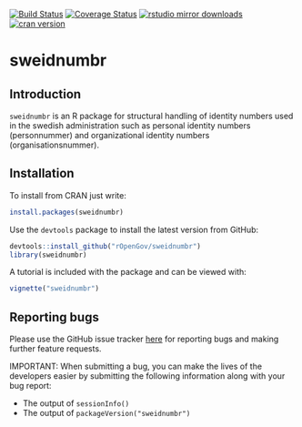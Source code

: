 [![Build Status](https://travis-ci.org/rOpenGov/sweidnumbr.svg)](https://travis-ci.org/rOpenGov/sweidnumbr) [![Coverage Status](https://coveralls.io/repos/rOpenGov/sweidnumbr/badge.svg)](https://coveralls.io/r/rOpenGov/sweidnumbr) [![rstudio mirror downloads](http://cranlogs.r-pkg.org/badges/grand-total/sweidnumbr)](https://github.com/metacran/cranlogs.app)
[![cran version](http://www.r-pkg.org/badges/version/sweidnumbr)](http://cran.rstudio.com/web/packages/enigma)

sweidnumbr
==========

## Introduction

`sweidnumbr` is an R package for structural handling of identity numbers used in the swedish administration such as personal identity numbers (personnummer) and organizational identity numbers (organisationsnummer).

## Installation

To install from CRAN just write:

```r
install.packages(sweidnumbr)
```

Use the `devtools` package to install the latest version from GitHub:
```r
devtools::install_github("rOpenGov/sweidnumbr")
library(sweidnumbr)
```

A tutorial is included with the package and can be viewed with:
```r
vignette("sweidnumbr")
```

## Reporting bugs

Please use the GitHub issue tracker [here](https://github.com/rOpenGov/sweidnumbr/issues) for reporting bugs and making further feature requests.

IMPORTANT: When submitting a bug, you can make the lives of the developers easier by submitting the following information along with your bug report:
- The output of `sessionInfo()`
- The output of `packageVersion("sweidnumbr")`
